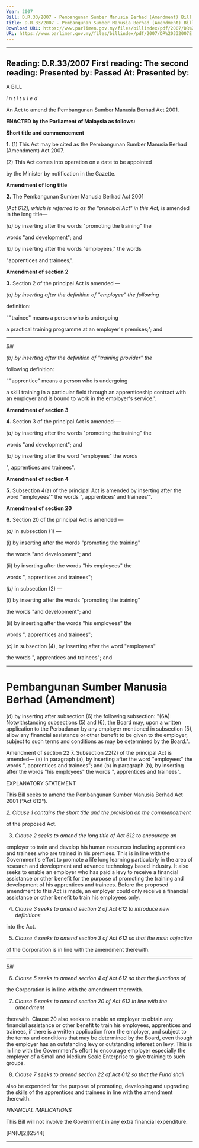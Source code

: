 ```yaml
---
Year: 2007
Bill: D.R.33/2007 - Pembangunan Sumber Manusia Berhad (Amendment) Bill 2007 (Passed)
Title: D.R.33/2007 - Pembangunan Sumber Manusia Berhad (Amendment) Bill 2007 (Passed)
Download URL: https://www.parlimen.gov.my/files/billindex/pdf/2007/DR%20332007E.pdf
URL: https://www.parlimen.gov.my/files/billindex/pdf/2007/DR%20332007E.pdf
---
```

---
Reading:
D.R.33/2007
First reading:
The second reading:
Presented by:
Passed At:
Presented by:
---

A BILL

_i n t i t u l e d_

An Act to amend the Pembangunan Sumber Manusia Berhad Act
2001.

**ENACTED by the Parliament of Malaysia as follows:**

**Short title and commencement**

**1.** (1) This Act may be cited as the Pembangunan Sumber
Manusia Berhad (Amendment) Act 2007.

(2) This Act comes into operation on a date to be appointed

by the Minister by notification in the Gazette.

**Amendment of long title**

**2.** The Pembangunan Sumber Manusia Berhad Act 2001

_[Act 612], which is referred to as the "principal Act" in this Act,_
is amended in the long title—

_(a)_ by inserting after the words "promoting the training" the

words "and development"; and

_(b)_ by inserting after the words "employees," the words

"apprentices and trainees,".

**Amendment of section 2**

**3.** Section 2 of the principal Act is amended —

_(a) by inserting after the definition of "employee" the following_

definition:

' "trainee" means a person who is undergoing

a practical training programme at an employer's
premises;'; and


-----

_Bill_

_(b) by inserting after the definition of "training provider" the_

following definition:

' "apprentice" means a person who is undergoing

a skill training in a particular field through an
apprenticeship contract with an employer and is bound
to work in the employer's service.'.

**Amendment of section 3**

**4.** Section 3 of the principal Act is amended-—

_(a)_ by inserting after the words "promoting the training" the

words "and development"; and

_(b)_ by inserting after the word "employees" the words

", apprentices and trainees".

**Amendment of section 4**

**5.** Subsection 4(a) of the principal Act is amended by inserting
after the word "employees'" the words ", apprentices' and
trainees'".

**Amendment of section 20**

**6.** Section 20 of the principal Act is amended —

_(a)_ in  subsection (1) —

(i) by inserting after the words "promoting the training"

the words "and development"; and

(ii) by inserting after the words "his employees" the

words ", apprentices and trainees";

_(b)_ in subsection (2) —

(i) by inserting after the words "promoting the training"

the words "and development"; and

(ii) by inserting after the words "his employees" the

words ", apprentices and trainees";

_(c)_ in subsection (4), by inserting after the word "employees"

the words ", apprentices and trainees"; and


-----

# Pembangunan Sumber Manusia Berhad (Amendment)    
 (d) by  inserting  after subsection  (6)  the  following
 subsection:
 "(6A) Notwithstanding subsections (5) and (6), the
 Board may, upon a written application to the Perbadanan by any employer mentioned in subsection (5), allow any financial assistance or other benefit to be given to the employer, subject to such terms and conditions as may be determined by the Board.".

 Amendment of section 22
 7.  Subsection 22(2) of the principal Act is amended—
 (a) in paragraph (a), by inserting after the word "employees"
 the words ", apprentices and trainees"; and
 (b) in paragraph (b), by inserting after the words "his
 employees" the words ", apprentices and trainees".

EXPLANATORY STATEMENT

This Bill seeks to amend the Pembangunan Sumber Manusia Berhad Act 2001
("Act 612").

_2._ _Clause 1 contains the short title and the provision on the commencement_

of the proposed Act.

3. _Clause 2 seeks to amend the long title of Act 612 to encourage an_

employer to train and develop his human resources including apprentices and
trainees who are trained in his premises. This is in line with the Government's
effort to promote a life long learning particularly in the area of research and
development and advance technology based industry. It also seeks to enable
an employer who has paid a levy to receive a financial assistance or other
benefit for the purpose of promoting the training and development of his
apprentices and trainees. Before the proposed amendment to this Act is made,
an employer could only receive a financial assistance or other benefit to train
his employees only.

4. _Clause 3 seeks to amend section 2 of Act 612 to introduce new definitions_

into the Act.

5. _Clause 4 seeks to amend section 3 of Act 612 so that the main objective_

of the Corporation is in line with the amendment therewith.


-----

_Bill_

6. _Clause 5 seeks to amend section 4 of Act 612 so that the functions of_

the Corporation is in line with the amendment therewith.

7. _Clause 6 seeks to amend section 20 of Act 612 in line with the amendment_

therewith. Clause 20 also seeks to enable an employer to obtain any financial
assistance or other benefit to train his employees, apprentices and trainees, if
there is a written application from the employer, and subject to the terms and
conditions that may be determined by the Board, even though the employer
has an outstanding levy  or outstanding interest on levy. This is in line with
the Government's effort to encourage employer especially the employer of a
Small and Medium Scale Enterprise to give training to such groups.

8. _Clause 7 seeks to amend section 22 of Act 612 so that the Fund shall_

also be expended for the purpose of promoting, developing and upgrading the
skills of the apprentices and trainees in line with the amendment therewith.

_FINANCIAL IMPLICATIONS_

This Bill will not involve the Government in any extra financial
expenditure.

[PN(U[2])2544]


-----


